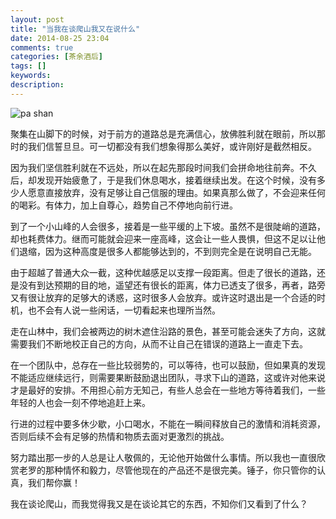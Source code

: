 ```yaml
---
layout: post
title: "当我在谈爬山我又在说什么"
date: 2014-08-25 23:04
comments: true
categories: [茶余酒后]
tags: []
keywords: 
description: 
---
```

![pa shan](http://image.zcool.com.cn/cover/15/19/1261104352340.jpg)

聚集在山脚下的时候，对于前方的道路总是充满信心，放佛胜利就在眼前，所以那时的我们信誓旦旦。可一切都没有我们想象得那么美好，或许刚好是截然相反。

因为我们坚信胜利就在不远处，所以在起先那段时间我们会拼命地往前奔。不久后，却发现开始疲惫了，于是我们休息喝水，接着继续出发。在这个时候，没有多少人愿意直接放弃，没有足够让自己信服的理由。如果真那么做了，不会迎来任何的喝彩。有体力，加上自尊心，趋势自己不停地向前行进。

到了一个小山峰的人会很多，接着是一些平缓的上下坡。虽然不是很陡峭的道路，却也耗费体力。继而可能就会迎来一座高峰，这会让一些人畏惧，但这不足以让他们退缩，因为这种高度是很多人都能够达到的，不到则完全是在说明自己无能。

<!--more-->
由于超越了普通大众一截，这种优越感足以支撑一段距离。但走了很长的道路，还是没有到达预期的目的地，遥望还有很长的距离，体力已透支了很多，再者，路旁又有很让放弃的足够大的诱惑，这时很多人会放弃。或许这时退出是一个合适的时机，也不会有人说一些闲话，一切看起来也理所当然。

走在山林中，我们会被两边的树木遮住沿路的景色，甚至可能会迷失了方向，这就需要我们不断地校正自己的方向，从而不让自己在错误的道路上一直走下去。

在一个团队中，总存在一些比较弱势的，可以等待，也可以鼓励，但如果真的发现不能适应继续远行，则需要果断鼓励退出团队，寻求下山的道路，这或许对他来说才是最好的安排。不用担心前方无知己，有些人总会在一些地方等待着我们，一些年轻的人也会一刻不停地追赶上来。

行进的过程中要多休少歇，小口喝水，不能在一瞬间释放自己的激情和消耗资源，否则后续不会有足够的热情和物质去面对更激烈的挑战。

努力踏出那一步的人总是让人敬佩的，无论他开始做什么事情。所以我也一直很欣赏老罗的那种情怀和毅力，尽管他现在的产品还不是很完美。锤子，你只管你的认真，我们帮你赢！

我在谈论爬山，而我觉得我又是在谈论其它的东西，不知你们又看到了什么？